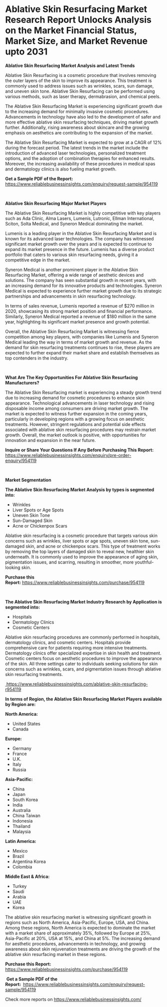 <p><h1>Ablative Skin Resurfacing Market Research Report Unlocks Analysis on the Market Financial Status, Market Size, and Market Revenue upto 2031</h1></p><p><strong>Ablative Skin Resurfacing Market Analysis and Latest Trends</strong></p>
<p><p>Ablative Skin Resurfacing is a cosmetic procedure that involves removing the outer layers of the skin to improve its appearance. This treatment is commonly used to address issues such as wrinkles, scars, sun damage, and uneven skin tone. Ablative Skin Resurfacing can be performed using various methods, such as laser therapy, dermabrasion, and chemical peels.</p><p>The Ablative Skin Resurfacing Market is experiencing significant growth due to the increasing demand for minimally invasive cosmetic procedures. Advancements in technology have also led to the development of safer and more effective ablative skin resurfacing techniques, driving market growth further. Additionally, rising awareness about skincare and the growing emphasis on aesthetics are contributing to the expansion of the market.</p><p>The Ablative Skin Resurfacing Market is expected to grow at a CAGR of 12% during the forecast period. The latest trends in the market include the introduction of advanced laser technologies, personalized treatment options, and the adoption of combination therapies for enhanced results. Moreover, the increasing availability of these procedures in medical spas and dermatology clinics is also fueling market growth.</p></p>
<p><strong>Get a Sample PDF of the Report:&nbsp;</strong> <a href="https://www.reliablebusinessinsights.com/enquiry/request-sample/954119">https://www.reliablebusinessinsights.com/enquiry/request-sample/954119</a></p>
<p>&nbsp;</p>
<p><strong>Ablative Skin Resurfacing Major Market Players</strong></p>
<p><p>The Ablative Skin Resurfacing Market is highly competitive with key players such as Ada Clinic, Alma Lasers, Lumenis, Lutronic, Ellman International, Sciton, Solta Medical, and Syneron Medical dominating the market.</p><p>Lumenis is a leading player in the Ablative Skin Resurfacing Market and is known for its advanced laser technologies. The company has witnessed significant market growth over the years and is expected to continue to expand its market presence in the future. Lumenis has a diverse product portfolio that caters to various skin resurfacing needs, giving it a competitive edge in the market.</p><p>Syneron Medical is another prominent player in the Ablative Skin Resurfacing Market, offering a wide range of aesthetic devices and solutions. The company has seen substantial growth in recent years, with an increasing demand for its innovative products and technologies. Syneron Medical is expected to experience further market growth due to its strategic partnerships and advancements in skin resurfacing technology.</p><p>In terms of sales revenue, Lumenis reported a revenue of $270 million in 2020, showcasing its strong market position and financial performance. Similarly, Syneron Medical reported a revenue of $180 million in the same year, highlighting its significant market presence and growth potential.</p><p>Overall, the Ablative Skin Resurfacing Market is witnessing fierce competition among key players, with companies like Lumenis and Syneron Medical leading the way in terms of market growth and revenue. As the demand for skin resurfacing treatments continues to rise, these players are expected to further expand their market share and establish themselves as top contenders in the industry.</p></p>
<p>&nbsp;</p>
<p><strong>What Are The Key Opportunities For Ablative Skin Resurfacing Manufacturers?</strong></p>
<p><p>The Ablative Skin Resurfacing market is experiencing a steady growth trend due to increasing demand for cosmetic procedures to enhance skin appearance. Technological advancements in laser technology and rising disposable income among consumers are driving market growth. The market is expected to witness further expansion in the coming years, particularly in developing regions with a growing focus on aesthetic treatments. However, stringent regulations and potential side effects associated with ablative skin resurfacing procedures may restrain market growth. Overall, the market outlook is positive, with opportunities for innovation and expansion in the near future.</p></p>
<p><strong>Inquire or Share Your Questions If Any Before Purchasing This Report:</strong> <a href="https://www.reliablebusinessinsights.com/enquiry/pre-order-enquiry/954119">https://www.reliablebusinessinsights.com/enquiry/pre-order-enquiry/954119</a></p>
<p>&nbsp;</p>
<p><strong>Market Segmentation</strong></p>
<p><strong>The Ablative Skin Resurfacing Market Analysis by types is segmented into:</strong></p>
<p><ul><li>Wrinkles</li><li>Liver Spots or Age Spots</li><li>Uneven Skin Tone</li><li>Sun-Damaged Skin</li><li>Acne or Chickenpox Scars</li></ul></p>
<p><p>Ablative skin resurfacing is a cosmetic procedure that targets various skin concerns such as wrinkles, liver spots or age spots, uneven skin tone, sun-damaged skin, and acne or chickenpox scars. This type of treatment works by removing the top layers of damaged skin to reveal new, healthier skin underneath. It is commonly used to improve the appearance of aging skin, pigmentation issues, and scarring, resulting in smoother, more youthful-looking skin.</p></p>
<p><strong>Purchase this Report:&nbsp;</strong><a href="https://www.reliablebusinessinsights.com/purchase/954119">https://www.reliablebusinessinsights.com/purchase/954119</a></p>
<p>&nbsp;</p>
<p><strong>The Ablative Skin Resurfacing Market Industry Research by Application is segmented into:</strong></p>
<p><ul><li>Hospitals</li><li>Dermatology Clinics</li><li>Cosmetic Centers</li></ul></p>
<p><p>Ablative skin resurfacing procedures are commonly performed in hospitals, dermatology clinics, and cosmetic centers. Hospitals provide comprehensive care for patients requiring more intensive treatments. Dermatology clinics offer specialized expertise in skin health and treatment. Cosmetic centers focus on aesthetic procedures to improve the appearance of the skin. All three settings cater to individuals seeking solutions for skin concerns such as wrinkles, scars, and pigmentation issues through ablative skin resurfacing treatments.</p></p>
<p><a href="https://www.reliablebusinessinsights.com/ablative-skin-resurfacing-r954119">&nbsp;https://www.reliablebusinessinsights.com/ablative-skin-resurfacing-r954119</a></p>
<p><strong>In terms of Region, the Ablative Skin Resurfacing Market Players available by Region are:</strong></p>
<p>
    <p> <strong> North America: </strong>
        <ul>
            <li>United States</li>
            <li>Canada</li>
        </ul>
        </p> 
    <p> <strong> Europe: </strong>
        <ul>
            <li>Germany</li>
            <li>France</li>
            <li>U.K.</li>
            <li>Italy</li>
            <li>Russia</li>
        </ul>
        </p> 
    <p> <strong> Asia-Pacific: </strong>
        <ul>
            <li>China</li>
            <li>Japan</li>
            <li>South Korea</li>
            <li>India</li>
            <li>Australia</li>
            <li>China Taiwan</li>
            <li>Indonesia</li>
            <li>Thailand</li>
            <li>Malaysia</li>
        </ul>
        </p> 
    <p> <strong> Latin America: </strong>
        <ul>
            <li>Mexico</li>
            <li>Brazil</li>
            <li>Argentina Korea</li>
            <li>Colombia</li>
        </ul>
        </p> 
    <p> <strong> Middle East & Africa: </strong>
        <ul>
            <li>Turkey</li>
            <li>Saudi</li>
            <li>Arabia</li>
            <li>UAE</li>
            <li>Korea</li>
        </ul>
    </p>
    </p>
<p><p>The ablative skin resurfacing market is witnessing significant growth in regions such as North America, Asia-Pacific, Europe, USA, and China. Among these regions, North America is expected to dominate the market with a market share of approximately 35%, followed by Europe at 25%, Asia-Pacific at 20%, USA at 15%, and China at 5%. The increasing demand for aesthetic procedures, advancements in technology, and growing awareness about skin rejuvenation treatments are driving the growth of the ablative skin resurfacing market in these regions.</p></p>
<p><strong>Purchase this Report: </strong><a href="https://www.reliablebusinessinsights.com/purchase/954119">https://www.reliablebusinessinsights.com/purchase/954119</a></p>
<p>&nbsp;<strong>Get a Sample PDF of the Report:&nbsp;&nbsp;</strong><a href="https://www.reliablebusinessinsights.com/enquiry/request-sample/954119">https://www.reliablebusinessinsights.com/enquiry/request-sample/954119</a></p>
<p><strong></strong></p>
<p>Check more reports on <a href="https://www.reliablebusinessinsights.com/">https://www.reliablebusinessinsights.com/</a></p>